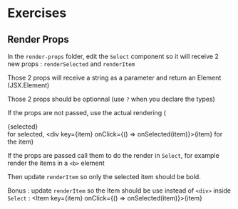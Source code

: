 # Exercises

## Render Props

In the `render-props` folder, edit the `Select` component so it will receive 2 new props : `renderSelected` and `renderItem`

Those 2 props will receive a string as a parameter and return an Element (JSX.Element)

Those 2 props should be optionnal (use `?` when you declare the types)

If the props are not passed, use the actual rendering (<div className={styles.value}>{selected}</div> for selected, <div key={item} onClick={() => onSelected(item)}>{item}</div> for the item)

If the props are passed call them to do the render in `Select`, for example render the items in a `<b>` element

Then update `renderItem` so only the selected item should be bold.

Bonus : update `renderItem` so the Item should be use instead of `<div>` inside `Select` : <Item key={item} onClick={() => onSelected(item)}>{item}</Item>